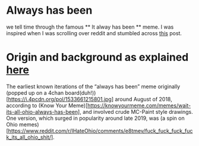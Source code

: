 # Always has been
we tell time through the famous ** It alway has been ** meme. I was inspired when I was scrolling
over reddit and stumbled across [this](https://www.reddit.com/r/ArduinoProjects/comments/i06i30/eink_clock/) post.


# Origin and background as explained [here](https://www.dailydot.com/unclick/always-has-been-memes/)
The earliest known iterations of the “always has been” meme originally (popped up on a 4chan board(duh!))[https://i.4pcdn.org/pol/1533661215801.jpg] around 
August of 2018, according to (Know Your Meme)[https://knowyourmeme.com/memes/wait-its-all-ohio-always-has-been], and involved crude MC-Paint style drawings. One version, which 
surged in popularity around late 2019, was (a spin on Ohio memes)[https://www.reddit.com/r/IHateOhio/comments/e8tmev/fuck_fuck_fuck_fuck_its_all_ohio_shit/].